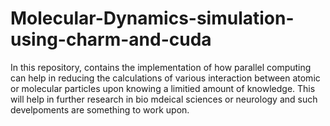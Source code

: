# Molecular-Dynamics-simulation-using-charm-and-cuda
In this repository, contains the implementation of how parallel computing can help in reducing the calculations of various interaction between atomic or molecular particles upon knowing a limitied amount of knowledge.
This will help in further research in bio mdeical sciences or neurology and such develpoments are something to work upon.
